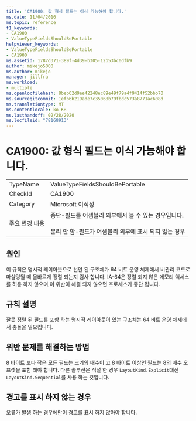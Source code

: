 ```yaml
---
title: 'CA1900: 값 형식 필드는 이식 가능해야 합니다.'
ms.date: 11/04/2016
ms.topic: reference
f1_keywords:
- CA1900
- ValueTypeFieldsShouldBePortable
helpviewer_keywords:
- ValueTypeFieldsShouldBePortable
- CA1900
ms.assetid: 1787d371-389f-4d39-b305-12b53bc0dfb9
author: mikejo5000
ms.author: mikejo
manager: jillfra
ms.workload:
- multiple
ms.openlocfilehash: 8beb62d9ee42248ec89e49f79a4f9414f52bbb70
ms.sourcegitcommit: 1efb6b219ade7c35068b79fbdc573a8771ac608d
ms.translationtype: MT
ms.contentlocale: ko-KR
ms.lasthandoff: 02/28/2020
ms.locfileid: "78168913"
---
```

# <a name="ca1900-value-type-fields-should-be-portable"></a>CA1900: 값 형식 필드는 이식 가능해야 합니다.

|||
|-|-|
|TypeName|ValueTypeFieldsShouldBePortable|
|CheckId|CA1900|
|Category|Microsoft 이식성|
|주요 변경 내용|중단-필드를 어셈블리 외부에서 볼 수 있는 경우입니다.<br /><br /> 분리 안 함-필드가 어셈블리 외부에 표시 되지 않는 경우|

## <a name="cause"></a>원인
이 규칙은 명시적 레이아웃으로 선언 된 구조체가 64 비트 운영 체제에서 비관리 코드로 마샬링될 때 올바르게 정렬 되는지 검사 합니다. IA-64은 정렬 되지 않은 메모리 액세스를 허용 하지 않으며,이 위반이 해결 되지 않으면 프로세스가 중단 됩니다.

## <a name="rule-description"></a>규칙 설명
잘못 정렬 된 필드를 포함 하는 명시적 레이아웃이 있는 구조체는 64 비트 운영 체제에서 충돌을 일으킵니다.

## <a name="how-to-fix-violations"></a>위반 문제를 해결하는 방법
8 바이트 보다 작은 모든 필드는 크기의 배수이 고 8 바이트 이상인 필드는 8의 배수 오프셋을 포함 해야 합니다. 다른 솔루션은 적절 한 경우 `LayoutKind.Explicit`대신 `LayoutKind.Sequential`를 사용 하는 것입니다.

## <a name="when-to-suppress-warnings"></a>경고를 표시 하지 않는 경우
오류가 발생 하는 경우에만이 경고를 표시 하지 않아야 합니다.
